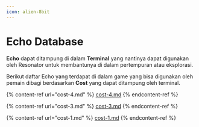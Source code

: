 ```yaml
---
icon: alien-8bit
---
```


# Echo Database

**Echo** dapat ditampung di dalam **Terminal** yang nantinya dapat digunakan oleh Resonator untuk membantunya di dalam pertempuran atau eksplorasi.

Berikut daftar Echo yang terdapat di dalam game yang bisa digunakan oleh pemain dibagi berdasarkan **Cost** yang dapat ditampung oleh terminal.

{% content-ref url="cost-4.md" %}
[cost-4.md](cost-4.md)
{% endcontent-ref %}

{% content-ref url="cost-3.md" %}
[cost-3.md](cost-3.md)
{% endcontent-ref %}

{% content-ref url="cost-1.md" %}
[cost-1.md](cost-1.md)
{% endcontent-ref %}

